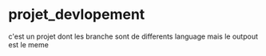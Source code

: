 # projet_devlopement
c'est un projet dont les branche sont de differents language mais le outpout est le meme
